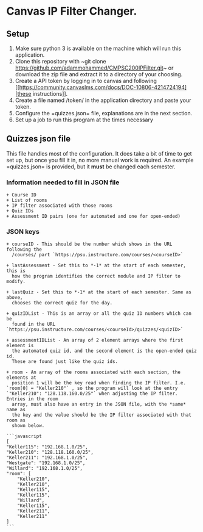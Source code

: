 # Canvas IP Filter Changer.

## Setup 
   1. Make sure python 3 is available on the machine which will run this application.
   2. Clone this repository with ~git clone
      https://github.com/adammohammed/CMPSC200IPFilter.git~ or download the zip
      file and extract it to a directory of your choosing.
   3. Create a API token by logging in to canvas and following [[https://community.canvaslms.com/docs/DOC-10806-4214724194][these instructions]].
   4. Create a file named /token/ in the application directory and paste your token.
   5. Configure the =quizzes.json= file, explanations are in the next section.
   6. Set up a job to run this program at the times necessary

## Quizzes json file

   This file handles most of the configuration. It does take a bit of time to
   get set up, but once you fill it in, no more manual work is required. An
   example =quizzes.json= is provided, but it **must** be changed each semester.

### Information needed to fill in JSON file
    + Course ID
    + List of rooms
    + IP filter associated with those rooms
    + Quiz IDs
    + Assessment ID pairs (one for automated and one for open-ended)
    
### JSON keys
    + courseID - This should be the number which shows in the URL following the
      /courses/ part `https://psu.instructure.com/courses/<courseID>`

    + lastAssessment - Set this to *-1* at the start of each semester, this is
      how the program identifies the correct module and IP filter to modify.

    + lastQuiz - Set this to *-1* at the start of each semester. Same as above,
      chooses the correct quiz for the day.

    + quizIDList - This is an array or all the quiz ID numbers which can be
      found in the URL `https://psu.instructure.com/courses/<courseId>/quizzes/<quizID>`

    + assessmentIDList - An array of 2 element arrays where the first element is
      the automated quiz id, and the second element is the open-ended quiz id.
      These are found just like the quiz ids.

    + room - An array of the rooms associated with each section, the elements at
      position 1 will be the key read when finding the IP filter. I.e. `room[0] = "Keller210"` , so the program will look at the entry `"Keller210": "128.118.160.0/25"` when adjusting the IP filter. Entries in the room
      array, must also have an entry in the JSON file, with the *same* name as
      the key and the value should be the IP filter associated with that room as
      shown below.

    ```javascript
    [
    "Keller115": "192.168.1.0/25",
    "Keller210": "128.118.160.0/25",
    "Keller211": "192.168.1.0/25",
    "Westgate": "192.168.1.0/25",
    "Willard": "192.168.1.0/25",
    "room": [
        "Keller210",
        "Keller210",
        "Keller115",
        "Keller115",   
        "Willard",
        "Keller115",
        "Keller211",
        "Keller211"
    ]
    ```

